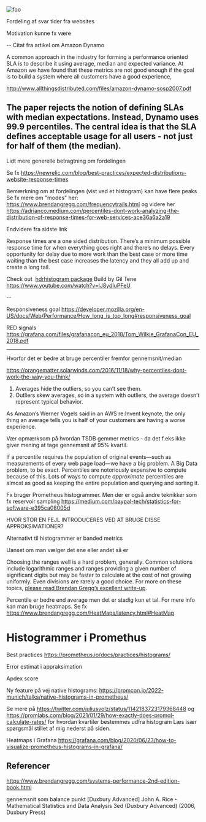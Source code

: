 
![foo](https://newrelic.com/sites/default/files/wp_blog_inline_files/right-skewed-long-tail-distribution.png)

Fordeling af svar tider fra websites

Motivation kunne fx være

--
Citat fra artikel om Amazon Dynamo

A common approach in the industry for forming a performance
oriented SLA is to describe it using average, median and expected
variance. At Amazon we have found that these metrics are not
good enough if the goal is to build a system where all customers
have a good experience,


http://www.allthingsdistributed.com/files/amazon-dynamo-sosp2007.pdf

The paper rejects the notion of defining SLAs with median expectations. Instead, Dynamo uses 99.9 percentiles. The central idea is that the SLA defines acceptable usage for all users - not just for half of them (the median).
-

Lidt mere generelle betragtning om fordelingen

Se fx
https://newrelic.com/blog/best-practices/expected-distributions-website-response-times

Bemærkning om at fordelingen (vist ved et histogram) kan have flere peaks
Se fx mere om "modes" her: https://www.brendangregg.com/frequencytrails.html
og videre her https://adrianco.medium.com/percentiles-dont-work-analyzing-the-distribution-of-response-times-for-web-services-ace36a6a2a19

Endvidere fra sidste link

Response times are a one sided distribution. There’s a minimum possible response time for when everything goes right and there’s no delays. Every opportunity for delay due to more work than the best case or more time waiting than the best case increases the latency and they all add up and create a long tail.

Check out  [hdrhistogram package](http://www.hdrhistogram.org/)
Build by Gil Tene
https://www.youtube.com/watch?v=lJ8ydIuPFeU

--

Responsiveness goal
https://developer.mozilla.org/en-US/docs/Web/Performance/How_long_is_too_long#responsiveness_goal


RED signals
https://grafana.com/files/grafanacon_eu_2018/Tom_Wilkie_GrafanaCon_EU_2018.pdf

---
Hvorfor det er bedre at bruge percentiler fremfor gennemsnit/median

https://orangematter.solarwinds.com/2016/11/18/why-percentiles-dont-work-the-way-you-think/

1.  Averages hide the outliers, so you can’t see them.
2.  Outliers skew averages, so in a system with outliers, the average doesn’t represent typical behavior.

As Amazon’s Werner Vogels said in an AWS re:Invent keynote, the only thing an average tells you is half of your customers are having a worse experience.

Vær opmærksom på hvordan TSDB gemmer metrics - da det f.eks ikke giver mening at tage gennemsnit af 95% kvartil.


If a percentile requires the population of original events—such as measurements of every web page load—we have a big problem. A Big Data problem, to be exact. Percentiles are notoriously expensive to compute because of this.
Lots of ways to compute _approximate_ percentiles are almost as good as keeping the entire population and querying and sorting it.

Fx bruger Prometheus histogrammer. Men der er også andre teknikker som fx reservoir sampling https://medium.com/paypal-tech/statistics-for-software-e395ca08005d

HVOR STOR EN FEJL INTRODUCERES VED AT BRUGE DISSE APPROKSIMATIONER?

Alternativt til histogrammer er banded metrics

Uanset om man vælger det ene eller andet så er

Choosing the ranges well is a hard problem, generally. Common solutions include logarithmic ranges and ranges providing a given number of significant digits but may be faster to calculate at the cost of not growing uniformly. Even divisions are rarely a good choice. For more on these topics, [please read Brendan Gregg’s excellent write-up](http://www.brendangregg.com/FrequencyTrails/modes.html).

Percentile er bedre end average men det er stadig kun et tal. For mere info kan man bruge heatmaps.
Se fx https://www.brendangregg.com/HeatMaps/latency.html#HeatMap


# Histogrammer i Promethus

Best practices
https://prometheus.io/docs/practices/histograms/

Error estimat i appraksimation

Apdex score

Ny feature på vej native histograms:
https://promcon.io/2022-munich/talks/native-histograms-in-prometheus/

Se mere på https://twitter.com/juliusvolz/status/1142183723179368448
og
https://promlabs.com/blog/2021/01/29/how-exactly-does-promql-calculate-rates/
for hvordan kvartiler bestemmes udfra histogram
Læs især spørgsmål stillet af mig nederst på siden.

Heatmaps i Grafana
https://grafana.com/blog/2020/06/23/how-to-visualize-prometheus-histograms-in-grafana/


## Referencer
https://www.brendangregg.com/systems-performance-2nd-edition-book.html


gennemsnit som balance punkt
[Duxbury Advanced] John A. Rice - Mathematical Statistics and Data Analysis 3ed (Duxbury Advanced)   (2006, Duxbury Press)

